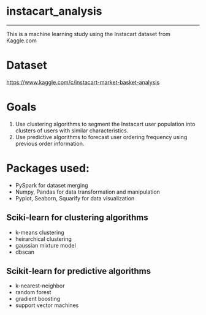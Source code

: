 # instacart_analysis
---
This is a machine learning study using the Instacart dataset from Kaggle.com

# Dataset
https://www.kaggle.com/c/instacart-market-basket-analysis

# Goals
1. Use clustering algorithms to segment the Instacart user population into clusters of users with similar characteristics.
2. Use predictive algorithms to forecast user ordering frequency using previous order information.

# Packages used:
- PySpark for dataset merging
- Numpy, Pandas for data transformation and manipulation
- Pyplot, Seaborn, Squarify for data visualization
## Sciki-learn for clustering algorithms
 - k-means clustering
 - heirarchical clustering
 - gaussian mixture model
 - dbscan
## Scikit-learn for predictive algorithms
 - k-nearest-neighbor
 - random forest
 - gradient boosting
 - support vector machines
